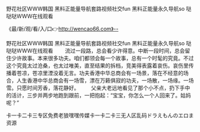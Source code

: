 野花社区WWW韩国
黑料正能量导航套路视频社交fun
黑料正能量永久导航so
哒哒哒WWW在线观看


《最/新/观/看/入/口👉http://wencao66.com》--

野花社区WWW韩国
黑料正能量导航套路视频社交fun
黑料正能量永久导航so
哒哒哒WWW在线观看
　　流过一段路，总会看少许得意。中断一段时间，总会留住少许故事。本来很多功夫。咱们都领会每一个故事，总有一个时髦的究竟。不过这个究竟太过沧桑，也太过唯美，直至结果的拆档，竞美得表露着哀伤。哀伤里传播着苍凉，苍凉里湮没着无言。功夫香港中华总商会有一场景，落在不经意的场合，人生香港中华总商会有一场雪，漂在万籁俱寂的功夫，一场散，一场缘。一场雪。只愿时间芳香，落花静好。
　　父亲大老远地看见了那个小不点，扔下手中的活计，三步并两步地跑到跟前，一把抱起：“宝宝，你怎么一个人回来了。姑妈呢？”





卡一卡二卡三专区免费老狼嘿嘿传媒卡一卡二卡三无人区乱码ドラえもんのエロま资源
